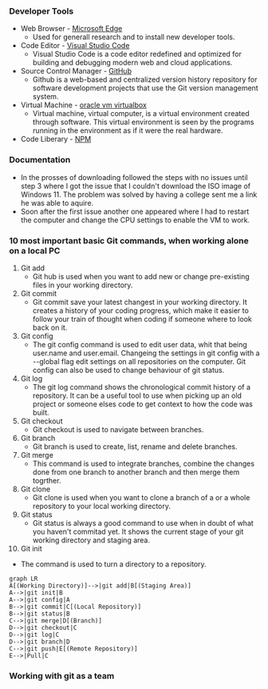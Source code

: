 ### Developer Tools

- Web Browser - [Microsoft Edge](https://www.microsoft.com/sv-se/edge?form=MA13FJ)
  - Used for generall research and to install new developer tools.
- Code Editor - [Visual Studio Code](https://code.visualstudio.com/)
  - Visual Studio Code is a code editor redefined and optimized for building and debugging modern web and cloud applications.
- Source Control Manager - [GitHub](https://github.com/)
  - Github is a web-based and centralized version history repository for software development projects that use the Git version management system.
- Virtual Machine - [oracle vm virtualbox](https://www.virtualbox.org/)
  - Virtual machine, virtual computer, is a virtual environment created through software. This virtual environment is seen by the programs running in the environment as if it were the real hardware.
- Code Liberary - [NPM](https://www.npmjs.com/)

### Documentation

- In the prosses of downloading followed the steps with no issues until step 3 where I got the issue that I couldn't download the ISO image of Windows 11. The problem was solved by having a college sent me a link he was able to aquire.
- Soon after the first issue another one appeared where I had to restart the computer and change the CPU settings to enable the VM to work.

### 10 most important basic Git commands, when working alone on a local PC

1. Git add
   - Git hub is used when you want to add new or change pre-existing files in your working directory.
2. Git commit
   - Git commit save your latest changest in your working directory. It creates a history of your coding progress, which make it easier to follow your train of thought when coding if someone where to look back on it.
3. Git config
   - The git config command is used to edit user data, whit that being user.name and user.email. Changeing the settings in git config with a --global flag edit settings on all repositories on the computer. Git config can also be used to change behaviour of git status.
4. Git log
   - The git log command shows the chronological commit history of a repository. It can be a useful tool to use when picking up an old project or someone elses code to get context to how the code was built.
5. Git checkout
   - Git checkout is used to navigate between branches.
6. Git branch
   - Git branch is used to create, list, rename and delete branches.
7. Git merge
   - This command is used to integrate branches, combine the changes done from one branch to another branch and then merge them togrther.
8. Git clone
   - Git clone is used when you want to clone a branch of a or a whole repository to your local working directory.
9. Git status
   - Git status is always a good command to use when in doubt of what you haven't commitad yet. It shows the current stage of your git working directory and staging area.
10. Git init

- The command is used to turn a directory to a repository.

```mermaid
graph LR
A[(Working Directory)]-->|git add|B[(Staging Area)]
A-->|git init|B
A-->|git config|A
B-->|git commit|C[(Local Repository)]
B-->|git status|B
C-->|git merge|D[(Branch)]
D-->|git checkout|C
D-->|git log|C
D-->|git branch|D
C-->|git push|E[(Remote Repository)]
E-->|Pull|C
```

### Working with git as a team

